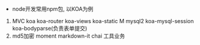 - node开发常用npm包,  以KOA为例
1. MVC koa koa-router koa-views koa-static M mysql2  koa-mysql-session 
koa-bodyparse(负责表单提交)
2. md5加密 moment markdown-it chai 工具业务